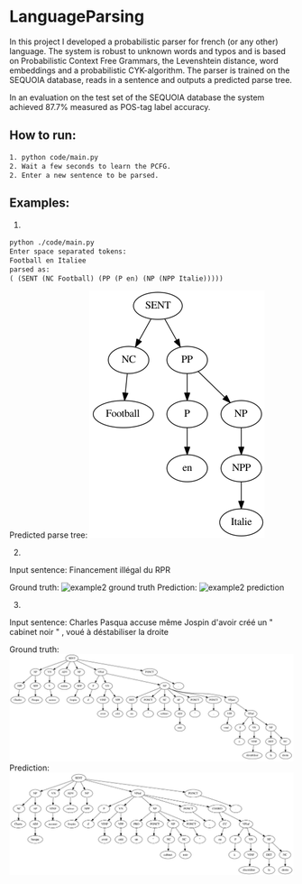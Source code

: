# LanguageParsing
In this project I developed a probabilistic parser for french (or any other) language. The system is robust to unknown words and typos and is based on Probabilistic Context Free Grammars, the Levenshtein distance, word embeddings and a probabilistic CYK-algorithm. The 
parser is trained on the SEQUOIA database, reads in a sentence and outputs a predicted parse tree.

In an evaluation on the test set of the SEQUOIA database the system achieved 87.7% measured as POS-tag label accuracy.

## How to run:
    1. python code/main.py
    2. Wait a few seconds to learn the PCFG.
    2. Enter a new sentence to be parsed.

## Examples:

1.
```
python ./code/main.py
Enter space separated tokens:
Football en Italiee
parsed as:
( (SENT (NC Football) (PP (P en) (NP (NPP Italie)))))
```
Predicted parse tree:
![example1](examples/example1.png)

2.
Input sentence: Financement illégal du RPR

Ground truth:
![example2 ground truth](examples/gt_tree_4.png)
Prediction:
![example2 prediction](examples/parse_tree_4.png)


3.
Input sentence: Charles Pasqua accuse même Jospin d'avoir créé un " cabinet noir " , voué à déstabiliser la droite 

Ground truth:
![example3 ground truth](examples/gt_tree_20.png)
Prediction:
![example3 prediction](examples/parse_tree_20.png)
